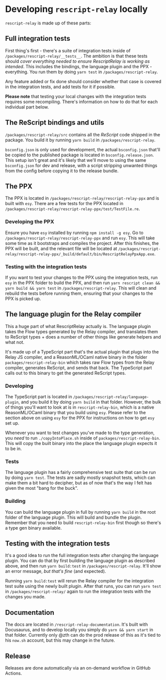 # Developing `rescript-relay` locally

`rescript-relay` is made up of these parts:

## Full integration tests

First thing's first - there's a suite of integration tests inside of `/packages/rescript-relay/__tests__`. The ambition is that these tests should _cover everything needed to ensure RescriptRelay is working as intended_. This includes the bindings, the language plugin and the PPX - everything. You run them by doing `yarn test` in `/packages/rescript-relay`.

Any feature added or fix done should consider whether that case is covered in the integration tests, and add tests for it if possible.

**Please note** that testing your local changes with the integration tests requires some recompiling. There's information on how to do that for each individual part below.

## The ReScript bindings and utils

`/packages/rescript-relay/src` contains all the _ReScript_ code shipped in the package. You build it by running `yarn build` in `/packages/rescript-relay`.

`bsconfig.json` is only used for development, the actual `bsconfig.json` that'll be copied to the published package is located in `bsconfig.release.json`. This setup isn't great and it's likely that we'll move to using the same `bsconfig.json` for dev and release, with a script stripping unwanted things from the config before copying it to the release bundle.

## The PPX

The PPX is located in `/packages/rescript-relay/rescript-relay-ppx` and is built with `esy`. There are a few tests for the PPX located in `/packages/rescript-relay/rescript-relay-ppx/test/TestFile.re`.

### Developing the PPX

Ensure you have `esy` installed by running `npm install -g esy`. Go to `/packages/rescript-relay/rescript-relay-ppx` and run `esy`. This will take some time as it bootstraps and compiles the project. After this finishes, the PPX will be built, and the relevant file will be located at `/packages/rescript-relay/rescript-relay-ppx/_build/default/bin/RescriptRelayPpxApp.exe`.

### Testing with the integration tests

If you want to test your changes to the PPX using the integration tests, run `esy` in the PPX folder to build the PPX, and then run `yarn rescript clean && yarn build && yarn test` in `/packages/rescript-relay`. This will clean and rebuild the tests before running them, ensuring that your changes to the PPX is picked up.

## The language plugin for the Relay compiler

This a huge part of what RescriptRelay actually is. The language plugin takes the Flow types generated by the Relay compiler, and translates them to ReScript types + does a number of other things like generate helpers and what not.

It's made up of a TypeScript part that's the actual plugin that plugs into the Relay JS compiler, and a ReasonML/OCaml native binary in the folder `packages/rescript-relay-bin` which takes raw Flow types from the Relay compiler, generates ReScript, and sends that back. The TypeScript part calls out to this binary to get the generated ReScript types.

### Developing

The TypeScript part is located in `/packages/rescript-relay/language-plugin`, and you build it by doing `yarn build` in that folder. However, the bulk of things you'll want to look at is in `rescript-relay-bin`, which is a native ReasonML/OCaml binary that you build using `esy`. Please refer to the section above on using `esy` for the PPX for instructions on how to get `esy` set up.

Whenever you want to test changes you've made to the type generation, you _need_ to run `./copyIntoPlace.sh` inside of `packages/rescript-relay-bin`. This will copy the built binary into the place the language plugin expects it to be in.

### Tests

The language plugin has a fairly comprehensive test suite that can be run by doing `yarn test`. The tests are sadly mostly snapshot tests, which can make them a bit hard to decipher, but as of now that's the way I felt has given the most "bang for the buck".

### Building

You can build the language plugin in full by running `yarn build` in the root folder of the language plugin. This will build and bundle the plugin. Remember that you need to build `rescript-relay-bin` first though so there's a type gen binary available.

## Testing with the integration tests

It's a good idea to run the full integration tests after changing the language plugin. You can do that by first building the language plugin as described above, and then run `yarn build:test` in `/packages/rescript-relay`. It'll show an error message, _but that's fine_ (and expected).

Running `yarn build:test` will rerun the Relay compiler for the integration test suite using the newly built plugin. After that runs, you can run `yarn test` in `/packages/rescript-relay/` again to run the integration tests with the changes you made.

## Documentation

The docs are located in `/rescript-relay-documentation`. It's built with Docusaurus, and to develop locally you simply do `yarn && yarn start` in that folder. Currently only @zth can do the prod release of this as it's tied to his `now.sh` account, but this may change in the future.

## Release

Releases are done automatically via an on-demand workflow in GitHub Actions.
